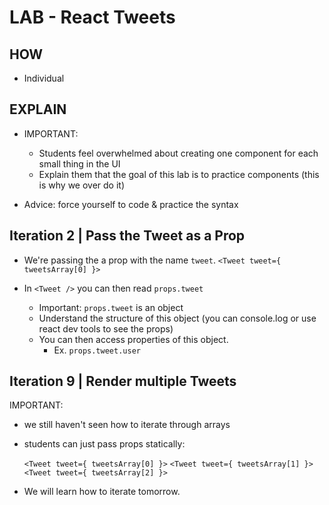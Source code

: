 

# LAB - React Tweets



<!-- 

Jan 2022: 
- some students running node v.17 we're having a problem running the problem.
- quick fix: https://stackoverflow.com/a/69713899/11298742

 -->


## HOW

- Individual


## EXPLAIN

- IMPORTANT: 
  - Students feel overwhelmed about creating one component for each small thing in the UI
  - Explain them that the goal of this lab is to practice components (this is why we over do it)

- Advice: force yourself to code & practice the syntax


## Iteration 2 | Pass the Tweet as a Prop

  - We're passing the a prop with the name `tweet`.
    `<Tweet tweet={ tweetsArray[0] }>`

  - In `<Tweet />` you can then read `props.tweet`
    - Important: `props.tweet` is an object
    - Understand the structure of this object (you can console.log or use react dev tools to see the props)
    - You can then access properties of this object.
      - Ex. `props.tweet.user`


## Iteration 9 | Render multiple Tweets

IMPORTANT: 
  - we still haven't seen how to iterate through arrays
  - students can just pass props statically:

    `<Tweet tweet={ tweetsArray[0] }>`
    `<Tweet tweet={ tweetsArray[1] }>`
    `<Tweet tweet={ tweetsArray[2] }>`

  - We will learn how to iterate tomorrow.



<!-- 
  
  Bonus homework: continue watching video 
  (details in today's "day planning" md file)

-->


<!-- 

- mandatory: LAB React Tweets
- (recommended) continue watching video 
- (bonus) do some components from lab React Training
- mandatory: take good rest (tomorrow is challenging)

 -->
